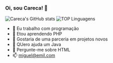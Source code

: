 ### Oi, sou Careca! 👋

![Careca's GitHub stats](https://github-readme-stats.vercel.app/api?username=josemiguelmachado02&dracula)
![TOP Linguagens](https://github-readme-stats.vercel.app/api/top-langs/?username=josemiguelmachado02&layout=compact&theme=dracula)

- 🔭 Eu trabalho com programação
- 🌱 Etou aprendendo PHP
- 👯 Gostaria de uma parceria em projetos novos
- 🤔 QUero ajuda um Java
- 💬 Pergunte-me sobre HTML
- 📫 miguel@emil.com
